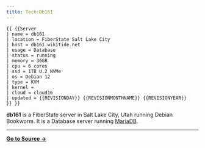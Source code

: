 ```yaml
---
title: Tech:Db161
---
```


```
{{ {{Server
| name = db161
| location = FiberState Salt Lake City
| host = db161.wikitide.net
| usage = Database
| status = running
| memory = 36GB
| cpu = 6 cores
| ssd = 1TB U.2 NVMe
| os = Debian 12
| type = KVM
| kernel =
| cloud = cloud16
| updated = {{REVISIONDAY}} {{REVISIONMONTHNAME}} {{REVISIONYEAR}}
}} }}
```

**db161** is a FiberState server in Salt Lake City, Utah running Debian Bookworm. It is a Database server running [MariaDB](/tech-docs/techmariadb).

----
**[Go to Source &rarr;](https://meta.miraheze.org/wiki/Tech:Db161)**